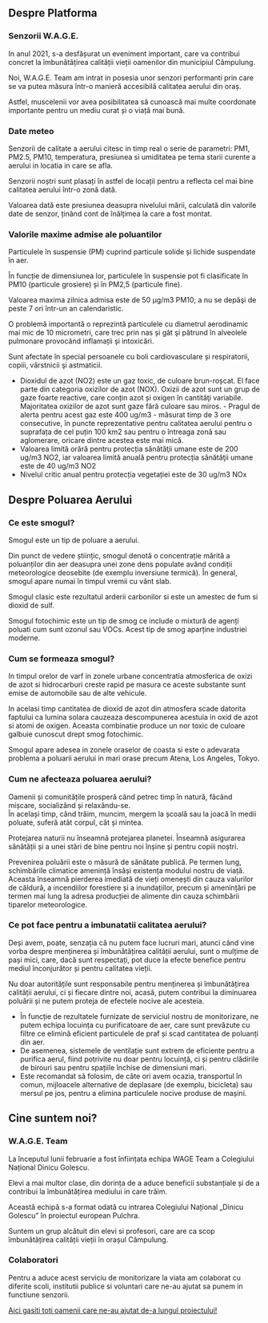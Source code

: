 ## Despre Platforma

### Senzorii W.A.G.E.

In anul 2021, s-a desfășurat un eveniment important, care va contribui concret la îmbunătățirea calității vieții oamenilor din municipiul Câmpulung.

Noi, W.A.G.E. Team am intrat in posesia unor senzori performanti prin care se va putea măsura într-o manieră accesibilă calitatea aerului din oraș.

Astfel, muscelenii vor avea posibilitatea să cunoască mai multe coordonate importante pentru un mediu curat și o viață mai bună.

### Date meteo

Senzorii de calitate a aerului citesc in timp real o serie de parametri: PM1, PM2.5, PM10, temperatura, presiunea si umiditatea pe tema starii curente a aerului in locatia in care se afla.

Senzorii noștri sunt plasați în astfel de locații pentru a reflecta cel mai bine calitatea aerului într-o zonă dată.

Valoarea dată este presiunea deasupra nivelului mării, calculată din valorile date de senzor, ținând cont de înălțimea la care a fost montat.

### Valorile maxime admise ale poluantilor

Particulele în suspensie (PM) cuprind particule solide și lichide suspendate în aer.

În funcție de dimensiunea lor, particulele în suspensie pot fi clasificate în PM10 (particule grosiere) și în PM2,5 (particule fine).

Valoarea maxima zilnica admisa este de 50 µg/m3 PM10; a nu se depăşi de peste 7 ori într-un an calendaristic.

O problemă importantă o reprezintă particulele cu diametrul aerodinamic mai mic de 10 micrometri, care trec prin nas și gât şi pătrund în alveolele pulmonare provocând inflamații și intoxicări.

Sunt afectate în special persoanele cu boli cardiovasculare și respiratorii, copiii, vârstnicii şi astmaticii.

- Dioxidul de azot (NO2) este un gaz toxic, de culoare brun-roșcat. El face parte din categoria oxizilor de azot (NOX). Oxizii de azot sunt un grup de gaze foarte reactive, care conțin azot și oxigen în cantităţi variabile. Majoritatea oxizilor de azot sunt gaze fără culoare sau miros. - Pragul de alerta pentru acest gaz este 400 ug/m3 - măsurat timp de 3 ore consecutive, în puncte reprezentative pentru calitatea aerului pentru o suprafața de cel puțin 100 km2 sau pentru o întreaga zonă sau aglomerare, oricare dintre acestea este mai mică.
- Valoarea limită orără pentru protecția sănătăţii umane este de 200 ug/m3 NO2, iar valoarea limită anuală pentru protecția sănătăţii umane este de 40 ug/m3 NO2
- Nivelul critic anual pentru protecția vegetației este de 30 ug/m3 NOx

## Despre Poluarea Aerului

### Ce este smogul?

Smogul este un tip de poluare a aerului.

Din punct de vedere științic, smogul denotă o concentrație mărită a poluanților din aer deasupra unei zone dens populate având condiții meteorologice deosebite (de exemplu inversiune termică). În general, smogul apare numai în timpul vremii cu vânt slab.

Smogul clasic este rezultatul arderii carbonilor si este un amestec de fum si dioxid de sulf.

Smogul fotochimic este un tip de smog ce include o mixtură de agenți poluati cum sunt ozonul sau VOCs. Acest tip de smog aparține industriei moderne.

### Cum se formeaza smogul?

In timpul orelor de varf in zonele urbane concentratia atmosferica de oxizi de azot si hidrocarburi creste rapid pe masura ce aceste substante sunt emise de automobile sau de alte vehicule.

In acelasi timp cantitatea de dioxid de azot din atmosfera scade datorita faptului ca lumina solara cauzeaza descompunerea acestuia in oxid de azot si atomi de oxigen. Aceasta combinatie produce un nor toxic de culoare galbuie cunoscut drept smog fotochimic.

Smogul apare adesea in zonele oraselor de coasta si este o adevarata problema a poluarii aerului in mari orase precum Atena, Los Angeles, Tokyo.

### Cum ne afecteaza poluarea aerului?

Oamenii și comunitățile prosperă când petrec timp în natură, făcând mișcare, socializând și relaxându-se.  
În același timp, când trăim, muncim, mergem la școală sau la joacă în medii poluate, suferă atât corpul, cât și mintea.

Protejarea naturii nu înseamnă protejarea planetei. Înseamnă asigurarea sănătății și a unei stări de bine pentru noi înșine și pentru copiii noștri.

Prevenirea poluării este o măsură de sănătate publică. Pe termen lung, schimbările climatice amenință însăși existența modului nostru de viață. Aceasta înseamnă pierderea imediată de vieți omenești din cauza valurilor de căldură, a incendiilor forestiere și a inundațiilor, precum și amenințări pe termen mai lung la adresa producției de alimente din cauza schimbării tiparelor meteorologice.

### Ce pot face pentru a imbunatatii calitatea aerului?

Deși avem, poate, senzația că nu putem face lucruri mari, atunci când vine vorba despre menținerea și îmbunătățirea calității aerului, sunt o mulțime de pași mici, care, dacă sunt respectați, pot duce la efecte benefice pentru mediul înconjurător și pentru calitatea vieții.

Nu doar autoritățile sunt responsabile pentru menținerea și îmbunătățirea calității aerului, ci și fiecare dintre noi, acasă, putem contribui la diminuarea poluării și ne putem proteja de efectele nocive ale acesteia.

- În funcție de rezultatele furnizate de serviciul nostru de monitorizare, ne putem echipa locuința cu purificatoare de aer, care sunt prevăzute cu filtre ce elimină eficient particulele de praf și scad cantitatea de poluanți din aer.
- De asemenea, sistemele de ventilație sunt extrem de eficiente pentru a purifica aerul, fiind potrivite nu doar pentru locuință, ci și pentru clădirile de birouri sau pentru spațiile închise de dimensiuni mari.
- Este recomandat să folosim, de câte ori avem ocazia, transportul în comun, mijloacele alternative de deplasare (de exemplu, bicicleta) sau mersul pe jos, pentru a elimina particulele nocive produse de mașini.

## Cine suntem noi?

### W.A.G.E. Team

La începutul lunii februarie a fost înființata echipa WAGE Team a Colegiului Național Dinicu Golescu.

Elevi a mai multor clase, din dorința de a aduce beneficii substanțiale și de a contribui la îmbunătățirea mediului in care trăim.

Această echipă s-a format odată cu intrarea Colegiului Național „Dinicu Golescu” în proiectul european Pulchra.

Suntem un grup alcătuit din elevi si profesori, care are ca scop îmbunătățirea calității vieții în orașul Câmpulung.

### Colaboratori

Pentru a aduce acest serviciu de monitorizare la viata am colaborat cu diferite scoli, institutii publice si voluntari care ne-au ajutat sa punem in functiune senzorii.

[Aici gasiti toti oamenii care ne-au ajutat de-a lungul proiectului!](/colab)

